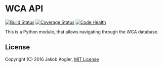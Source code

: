 # WCA API

[![Build Status](https://travis-ci.org/jakobkogler/wca_api.svg?branch=master)](https://travis-ci.org/jakobkogler/wca_api)
[![Coverage Status](https://coveralls.io/repos/github/jakobkogler/wca_api/badge.svg?branch=master)](https://coveralls.io/github/jakobkogler/wca_api?branch=master)
[![Code Health](https://landscape.io/github/jakobkogler/wca_api/master/landscape.svg?style=flat)](https://landscape.io/github/jakobkogler/wca_api/master)

This is a Python module, that allows navigating through the WCA database.

## License

Copyright (C) 2016 Jakob Kogler, [MIT License](https://github.com/jakobkogler/wca_api/blob/master/LICENSE.txt)
